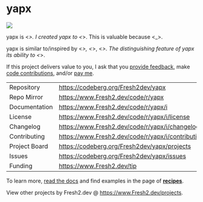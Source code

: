 # yapx

![](https://img.fresh2.dev/fresh2dev.svg)

yapx is <_>. I created yapx to <_>. This is valuable because <_>.

yapx is similar to/inspired by <_>, <_>, <_>. The distinguishing feature of yapx its ability to <_>.

If this project delivers value to you, I ask that you [provide feedback](https://codeberg.org/Fresh2dev/yapx/issues), make [code contributions](https://www.Fresh2.dev/code/r/yapx/i/contributing), and/or [pay me](https://www.Fresh2.dev/tip).

|               |                           |
| ------------- | ------------------------- |
| Repository    | https://codeberg.org/Fresh2dev/yapx              |
| Repo Mirror   | https://www.Fresh2.dev/code/r/yapx           |
| Documentation | https://www.Fresh2.dev/code/r/yapx/i              |
| License       | https://www.Fresh2.dev/code/r/yapx/i/license      |
| Changelog     | https://www.Fresh2.dev/code/r/yapx/i/changelog    |
| Contributing  | https://www.Fresh2.dev/code/r/yapx/i/contributing |
| Project Board | https://codeberg.org/Fresh2dev/yapx/projects     |
| Issues        | https://codeberg.org/Fresh2dev/yapx/issues       |
| Funding       | https://www.Fresh2.dev/tip           |

To learn more, [read the docs]() and find examples in the page of [**recipes**](https://www.Fresh2.dev/code/r/yapx/i/recipes).

View other projects by Fresh2.dev @ https://www.Fresh2.dev/projects.
